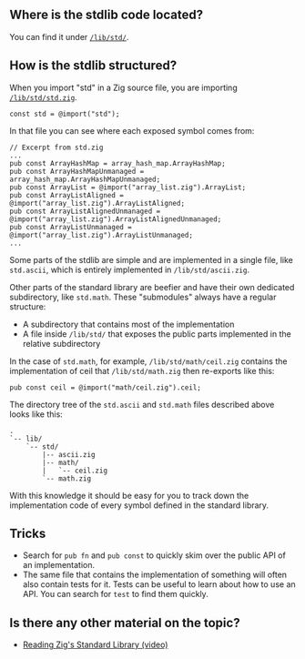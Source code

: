 ## Where is the stdlib code located?
You can find it under [`/lib/std/`](https://github.com/ziglang/zig/tree/master/lib/std).

## How is the stdlib structured?
When you import "std" in a Zig source file, you are importing [`/lib/std/std.zig`](https://github.com/ziglang/zig/tree/master/lib/std/std.zig).

```zig
const std = @import("std");
```

In that file you can see where each exposed symbol comes from:

```zig
// Excerpt from std.zig
...
pub const ArrayHashMap = array_hash_map.ArrayHashMap;
pub const ArrayHashMapUnmanaged = array_hash_map.ArrayHashMapUnmanaged;
pub const ArrayList = @import("array_list.zig").ArrayList;
pub const ArrayListAligned = @import("array_list.zig").ArrayListAligned;
pub const ArrayListAlignedUnmanaged = @import("array_list.zig").ArrayListAlignedUnmanaged;
pub const ArrayListUnmanaged = @import("array_list.zig").ArrayListUnmanaged;
...
```


Some parts of the stdlib are simple and are implemented in a single file, like `std.ascii`, which is entirely implemented in `/lib/std/ascii.zig`.

Other parts of the standard library are beefier and have their own dedicated subdirectory, like `std.math`. These "submodules" always have a regular structure: 
- A subdirectory that contains most of the implementation
- A file inside `/lib/std/` that exposes the public parts implemented in the relative subdirectory

In the case of `std.math`, for example, `/lib/std/math/ceil.zig` contains the implementation of ceil that `/lib/std/math.zig` then re-exports like this:

```zig
pub const ceil = @import("math/ceil.zig").ceil; 
```

The directory tree of the `std.ascii` and `std.math` files described above looks like this:

```
.
`-- lib/
    `-- std/
        |-- ascii.zig
        |-- math/
        |   `-- ceil.zig
        `-- math.zig
```

With this knowledge it should be easy for you to track down the implementation code of every symbol defined in the standard library.


## Tricks
- Search for `pub fn` and `pub const` to quickly skim over the public API of an implementation.
- The same file that contains the implementation of something will often also contain tests for it. Tests can be useful to learn about how to use an API. You can search for `test` to find them quickly.


## Is there any other material on the topic?
- [Reading Zig's Standard Library (video)](https://www.youtube.com/watch?v=NQgju_2mX-8)